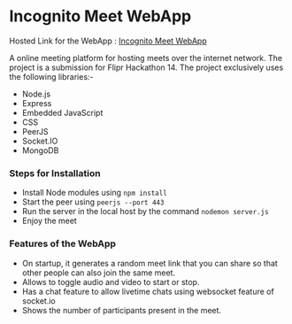 
# Incognito Meet WebApp

Hosted Link for the WebApp : [Incognito Meet WebApp](https://thawing-refuge-60984.herokuapp.com)

A online meeting platform for hosting meets over the internet network. The project is a submission for Flipr Hackathon 14. The project exclusively uses the following libraries:-
- Node.js
- Express
- Embedded JavaScript
- CSS
- PeerJS
- Socket.IO
- MongoDB

### Steps for Installation
- Install Node modules using ```npm install```
- Start the peer using ```peerjs --port 443```
- Run the server in the local host by the command ```nodemon server.js```
- Enjoy the meet

### Features of the WebApp
- On startup, it generates a random meet link that you can share so that other people can also join the same meet.
- Allows to toggle audio and video to start or stop.
- Has a chat feature to allow livetime chats using websocket feature of socket.io
- Shows the number of participants present in the meet.
